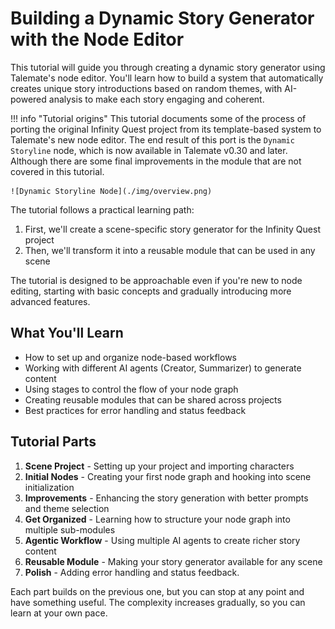 # Building a Dynamic Story Generator with the Node Editor

This tutorial will guide you through creating a dynamic story generator using Talemate's node editor. You'll learn how to build a system that automatically creates unique story introductions based on random themes, with AI-powered analysis to make each story engaging and coherent.

!!! info "Tutorial origins"
    This tutorial documents some of the process of porting the original Infinity Quest project from its template-based system to Talemate's new node editor. The end result of this port is the `Dynamic Storyline` node, which is now available in Talemate v0.30 and later. Although there are some final improvements in the module that are not covered in this tutorial.

    ![Dynamic Storyline Node](./img/overview.png)

The tutorial follows a practical learning path:

1. First, we'll create a scene-specific story generator for the Infinity Quest project
2. Then, we'll transform it into a reusable module that can be used in any scene

The tutorial is designed to be approachable even if you're new to node editing, starting with basic concepts and gradually introducing more advanced features.

## What You'll Learn
- How to set up and organize node-based workflows
- Working with different AI agents (Creator, Summarizer) to generate content
- Using stages to control the flow of your node graph
- Creating reusable modules that can be shared across projects
- Best practices for error handling and status feedback

## Tutorial Parts
1. **Scene Project** - Setting up your project and importing characters
2. **Initial Nodes** - Creating your first node graph and hooking into scene initialization
3. **Improvements** - Enhancing the story generation with better prompts and theme selection
4. **Get Organized** - Learning how to structure your node graph into multiple sub-modules
5. **Agentic Workflow** - Using multiple AI agents to create richer story content
6. **Reusable Module** - Making your story generator available for any scene
7. **Polish** - Adding error handling and status feedback.

Each part builds on the previous one, but you can stop at any point and have something useful. The complexity increases gradually, so you can learn at your own pace.